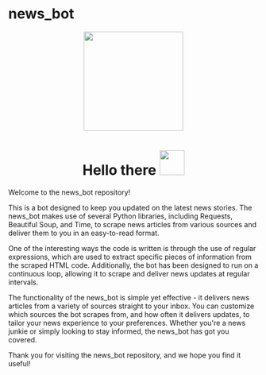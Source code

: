 # news_bot

<div id="header" align="center">
  <img src="https://media.tenor.com/k_h_hLhzhW4AAAAd/news.gif" width="200"/>
</div>
<div id="badges" align="center">
<h1>
 Hello there
  <img src="https://media.tenor.com/znmQl_Of2AAAAAAi/pepe-jedi-pablojedi.gif" width="50px"/>
</h1>
</div>
Welcome to the news_bot repository!

This is a bot designed to keep you updated on the latest news stories. The news_bot makes use of several Python libraries, including Requests, Beautiful Soup, and Time, to scrape news articles from various sources and deliver them to you in an easy-to-read format.

One of the interesting ways the code is written is through the use of regular expressions, which are used to extract specific pieces of information from the scraped HTML code. Additionally, the bot has been designed to run on a continuous loop, allowing it to scrape and deliver news updates at regular intervals.

The functionality of the news_bot is simple yet effective - it delivers news articles from a variety of sources straight to your inbox. You can customize which sources the bot scrapes from, and how often it delivers updates, to tailor your news experience to your preferences. Whether you're a news junkie or simply looking to stay informed, the news_bot has got you covered.

Thank you for visiting the news_bot repository, and we hope you find it useful!
